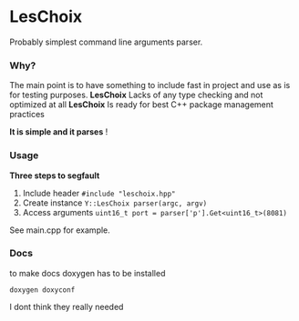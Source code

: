 # LesChoix

Probably simplest command line arguments parser.

### Why?

The main point is to have something to include fast in project and use as is for testing purposes.
**LesChoix** Lacks of any type checking and not optimized at all
**LesChoix** Is ready for best C++ package management practices

**It is simple and it parses** !

### Usage

**Three steps to segfault**

1. Include header
`#include "leschoix.hpp"`
2. Create instance
`Y::LesChoix parser(argc, argv)`
3. Access arguments
`uint16_t port = parser['p'].Get<uint16_t>(8081)`

See main.cpp for example.

### Docs

to make docs doxygen has to be installed

```shell
doxygen doxyconf
```
I dont think they really needed
